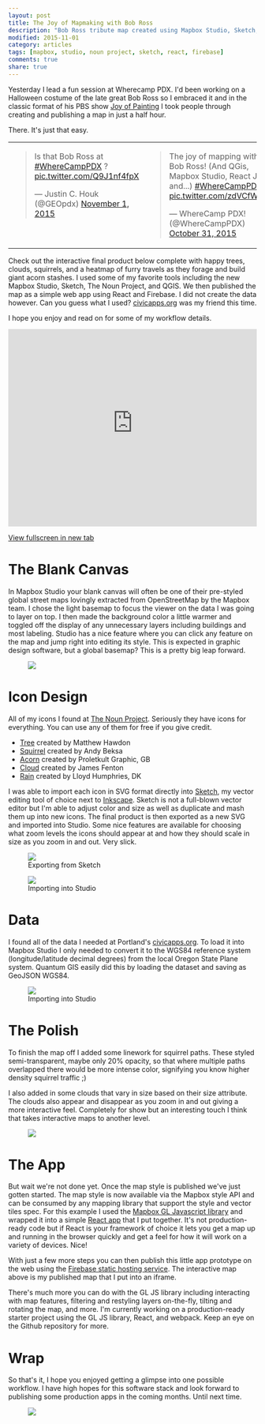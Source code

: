 ```yaml
---
layout: post
title: The Joy of Mapmaking with Bob Ross
description: "Bob Ross tribute map created using Mapbox Studio, Sketch, and Portland open data"
modified: 2015-11-01
category: articles
tags: [mapbox, studio, noun project, sketch, react, firebase]
comments: true
share: true
---
```


Yesterday I lead a fun session at Wherecamp PDX.  I'd been working on a Halloween costume of the late great Bob Ross so I embraced it and in the classic format of his PBS show [Joy of Painting](https://en.wikipedia.org/wiki/The_Joy_of_Painting) I took people through creating and publishing a map in just a half hour.  

There. It's just that easy.

<table>
  <tr>
    <td valign="top">
      <blockquote class="twitter-tweet" lang="en"><p lang="en" dir="ltr">Is that Bob Ross at <a href="https://twitter.com/hashtag/WhereCampPDX?src=hash">#WhereCampPDX</a> ? <a href="https://t.co/Q9J1nf4fpX">pic.twitter.com/Q9J1nf4fpX</a></p>&mdash; Justin C. Houk (@GEOpdx) <a href="https://twitter.com/GEOpdx/status/660826698611470336">November 1, 2015</a></blockquote>
    </td>
    <td valign="top">
      <blockquote class="twitter-tweet" lang="en"><p lang="en" dir="ltr">The joy of mapping with Bob Ross! (And QGis, Mapbox Studio, React JS, and...) <a href="https://twitter.com/hashtag/WhereCampPDX?src=hash">#WhereCampPDX</a> <a href="https://t.co/zdVCfWItfa">pic.twitter.com/zdVCfWItfa</a></p>&mdash; WhereCamp PDX! (@WhereCampPDX) <a href="https://twitter.com/WhereCampPDX/status/660519787362029568">October 31, 2015</a></blockquote>
    </td>
  </tr>
</table>
<script async src="//platform.twitter.com/widgets.js" charset="utf-8"></script>

Check out the interactive final product below complete with happy trees, clouds, squirrels, and a heatmap of furry travels as they forage and build giant acorn stashes.  I used some of my favorite tools including the new Mapbox Studio, Sketch, The Noun Project, and QGIS.  We then published the map as a simple web app using React and Firebase.  I did not create the data however.  Can you guess what I used?  [civicapps.org](http://civicapps.org) was my friend this time.  

I hope you enjoy and read on for some of my workflow details.  

<iframe width="100%" height="400" src="https://the-happy-place.firebaseapp.com/" frameborder="0" allowfullscreen></iframe>

<a href="https://the-happy-place.firebaseapp.com/" target="_blank">View fullscreen in new tab</a>

# The Blank Canvas

In Mapbox Studio your blank canvas will often be one of their pre-styled global street maps lovingly extracted from OpenStreetMap by the Mapbox team.  I chose the light basemap to focus the viewer on the data I was going to layer on top.  I then made the background color a little warmer and toggled off the display of any unnecessary layers including buildings and most labeling.  Studio has a nice feature where you can click any feature on the map and jump right into editing its style.  This is expected in graphic design software, but a global basemap?  This is a pretty big leap forward.

<figure>
    <a href="/images/posts/joyofmap/stylemenu.jpg"><img src="/images/posts/joyofmap/stylemenu.jpg"></a>
</figure>    

# Icon Design

All of my icons I found at [The Noun Project](https://thenounproject.com/).  Seriously they have icons for everything.  You can use any of them for free if you give credit.

* [Tree](https://thenounproject.com/icon/88105/) created by Matthew Hawdon
* [Squirrel](https://thenounproject.com/icon/16683/) created by Andy Beksa
* [Acorn](https://thenounproject.com/icon/1685/) created by Proletkult Graphic, GB
* [Cloud](https://thenounproject.com/icon/3765/) created by James Fenton
* [Rain](https://thenounproject.com/icon/96901/) created by Lloyd Humphries, DK

I was able to import each icon in SVG format directly into [Sketch](https://www.sketchapp.com/), my vector editing tool of choice next to [Inkscape](https://inkscape.org/en/).  Sketch is not a full-blown vector editor but I'm able to adjust color and size as well as duplicate and mash them up into new icons.  The final product is then exported as a new SVG and imported into Studio.  Some nice features are available for choosing what zoom levels the icons should appear at and how they should scale in size as you zoom in and out.  Very slick.

<figure>
    <a href="/images/posts/joyofmap/acorn-pile.png"><img src="/images/posts/joyofmap/acorn-pile.png"></a>
    <figcaption>Exporting from Sketch</figcaption>
</figure>

<figure>
    <a href="/images/posts/joyofmap/acorns-add.jpg"><img src="/images/posts/joyofmap/acorns-add.jpg"></a>
    <figcaption>Importing into Studio</figcaption>
</figure>

# Data

I found all of the data I needed at Portland's [civicapps.org](http://civicapps.org).  To load it into Mapbox Studio I only needed to convert it to the WGS84 reference system (longitude/latitude decimal degrees) from the local Oregon State Plane system.  Quantum GIS easily did this by loading the dataset and saving as GeoJSON WGS84.

<figure>
    <a href="/images/posts/joyofmap/qgis.jpg"><img src="/images/posts/joyofmap/qgis.jpg"></a>
    <figcaption>Importing into Studio</figcaption>
</figure>

# The Polish

To finish the map off I added some linework for squirrel paths.  These styled semi-transparent, maybe only 20% opacity, so that where multiple paths overlapped there would be more intense color, signifying you know higher density squirrel traffic ;)  

I also added in some clouds that vary in size based on their size attribute. The clouds also appear and disappear as you zoom in and out giving a more interactive feel.  Completely for show but an interesting touch I think that takes interactive maps to another level.

<figure>
    <a href="/images/posts/joyofmap/clouds.jpg"><img src="/images/posts/joyofmap/clouds.jpg"></a>
</figure>

# The App

But wait we're not done yet.  Once the map style is published we've just gotten started.  The map style is now available via the Mapbox style API and can be consumed by any mapping library that support the style and vector tiles spec.  For this example I used the [Mapbox GL Javascript library](https://www.mapbox.com/mapbox-gl-js/) and wrapped it into a simple [React app](https://github.com/twelch/react-mapbox-gl-js) that I put together.  It's not production-ready code but if React is your framework of choice it lets you get a map up and running in the browser quickly and get a feel for how it will work on a variety of devices.  Nice!

With just a few more steps you can then publish this little app prototype on the web using the [Firebase static hosting service](https://www.firebase.com/docs/hosting/).  The interactive map above is my published map that I put into an iframe.

There's much more you can do with the GL JS library including interacting with map features, filtering and restyling layers on-the-fly, tilting and rotating the map, and more.  I'm currently working on a production-ready starter project using the GL JS library, React, and webpack.  Keep an eye on the Github repository for more.

# Wrap

So that's it, I hope you enjoyed getting a glimpse into one possible workflow.  I have high hopes for this software stack and look forward to publishing some production apps in the coming months.  Until next time.

<figure>
    <a href="/images/posts/joyofmap/wave.gif"><img src="/images/posts/joyofmap/wave.gif"></a>
</figure>
